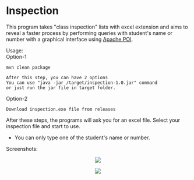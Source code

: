 # Inspection

This program takes "class inspection" lists with excel extension and aims to reveal a faster process by performing queries with student's name or number with a graphical interface using [Apache POI](https://poi.apache.org/). 

Usage:<br>
Option-1
```
mvn clean package

After this step, you can have 2 options
You can use "java -jar /target/inspection-1.0.jar" command
or just run the jar file in target folder.
``` 
Option-2
```
Download inspection.exe file from releases
```

After these steps, the programs will ask you for an excel file. Select your inspection file and start to use.
  * You can only type one of the student's name or number.


Screenshots:
<p align="center">
  <img src="https://user-images.githubusercontent.com/53413144/159473891-864a893b-f889-4e78-aa1b-73126737b8fb.png">
</p>
<p align="center">
  <img src="https://user-images.githubusercontent.com/53413144/159475448-f560aa4e-a00a-4712-acd5-353cede55367.png">
</p>

